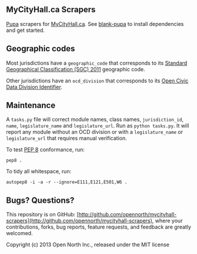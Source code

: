 ## MyCityHall.ca Scrapers

[Pupa](https://github.com/opencivicdata/pupa) scrapers for [MyCityHall.ca](http://mycityhall.ca/). See [blank-pupa](https://github.com/opennorth/blank-pupa) to install dependencies and get started.

## Geographic codes

Most jurisdictions have a `geographic_code` that corresponds to its [Standard Geographical Classification (SGC) 2011](http://www.statcan.gc.ca/subjects-sujets/standard-norme/sgc-cgt/2011/sgc-cgt-intro-eng.htm) geographic code.

Other jurisdictions have an `ocd_division` that corresponds to its [Open Civic Data Division Identifier](https://github.com/opencivicdata/ocd-division-ids).

## Maintenance

A `tasks.py` file will correct module names, class names, `jurisdiction_id`, `name`, `legislature_name` and `legislature_url`. Run as `python tasks.py`. It will report any module without an OCD division or with a `legislature_name` or `legislature_url` that requires manual verification.

To test [PEP 8](http://www.python.org/dev/peps/pep-0008/) conformance, run:

    pep8 .

To tidy all whitespace, run:

    autopep8 -i -a -r --ignore=E111,E121,E501,W6 .

## Bugs? Questions?

This repository is on GitHub: [http://github.com/opennorth/mycityhall-scrapers](http://github.com/opennorth/mycityhall-scrapers), where your contributions, forks, bug reports, feature requests, and feedback are greatly welcomed.

Copyright (c) 2013 Open North Inc., released under the MIT license
